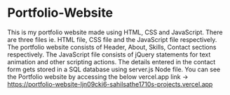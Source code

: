 # Portfolio-Website

This is my portfolio website made using HTML, CSS and JavaScript. There are three files ie. HTML file, CSS file and the JavaScript file respectively. The portfolio website consists of Header, About, Skills, Contact sections respectively. The JavaScript file consists of jQuery statements for text animation and other scripting actions.
The details entered in the contact form gets stored in a SQL database using server.js Node file.
You can see the Portfolio website by accessing the below vercel.app link ->
https://portfolio-website-ljn09cki6-sahilsathe1710s-projects.vercel.app
